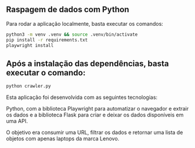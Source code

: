 ## Raspagem de dados com Python

Para rodar a aplicação localmente, basta executar os comandos:

```bash
python3 -m venv .venv && source .venv/bin/activate
pip install -r requirements.txt
playwright install

```

## Após a instalação das dependências, basta executar o comando:

```bash
python crawler.py

``` 

Esta aplicação foi desenvolvida com as seguintes tecnologias:

Python, com a biblioteca Playwright para automatizar o navegador e extrair os dados e a biblioteca Flask para criar e deixar os dados disponíveis em uma API.


O objetivo era consumir uma URL, filtrar os dados e retornar uma lista de objetos com apenas laptops da marca Lenovo.
